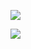 ![](https://github.com/SayaliSonawane/Plotly_Offline_Python/blob/master/Scatterplot/Basic_Scatterplot/No_voted_users_vs_imdb_score.jpeg?raw=true)

![](https://github.com/SayaliSonawane/Plotly_Offline_Python/blob/master/Scatterplot/Multi_trace%20Scatterplot/multi_trace_scatterplot.jpeg?raw=true)

